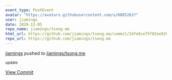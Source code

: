 ```yaml
---
event_type: PushEvent
avatar: "https://avatars.githubusercontent.com/u/8085263?"
user: jiamings
date: 2020-12-05
repo_name: jiamings/tsong.me
html_url: https://github.com/jiamings/tsong.me/commit/24fe0cef5f82ee92015bb01979dddfe3f2a882fc
repo_url: https://github.com/jiamings/tsong.me
---
```


<a href='https://github.com/jiamings' target='_blank'>jiamings</a> pushed to <a href='https://github.com/jiamings/tsong.me' target='_blank'>jiamings/tsong.me</a>

<small>update</small>

<a href='https://github.com/jiamings/tsong.me/commit/24fe0cef5f82ee92015bb01979dddfe3f2a882fc' target='_blank'>View Commit</a>